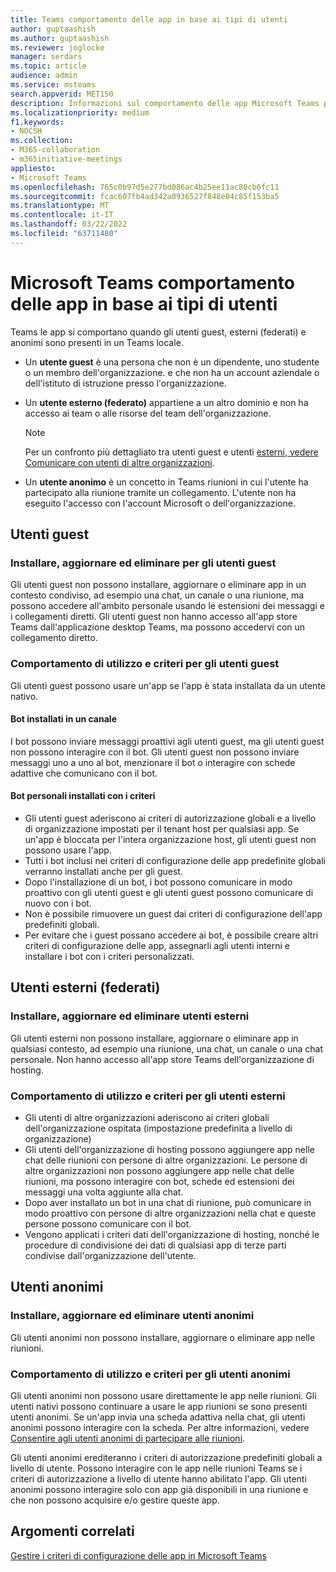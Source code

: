 ```yaml
---
title: Teams comportamento delle app in base ai tipi di utenti
author: guptaashish
ms.author: guptaashish
ms.reviewer: joglocke
manager: serdars
ms.topic: article
audience: admin
ms.service: msteams
search.appverid: MET150
description: Informazioni sul comportamento delle app Microsoft Teams per i diversi tipi di utenti.
ms.localizationpriority: medium
f1.keywords:
- NOCSH
ms.collection:
- M365-collaboration
- m365initiative-meetings
appliesto:
- Microsoft Teams
ms.openlocfilehash: 765c0b97d5e277bd086ac4b25ee11ac80cb6fc11
ms.sourcegitcommit: fcac607fb4ad342a0936527f848e04c85f153ba5
ms.translationtype: MT
ms.contentlocale: it-IT
ms.lasthandoff: 03/22/2022
ms.locfileid: "63711480"
---
```

# <a name="microsoft-teams-apps-behavior-based-on-types-of-users"></a>Microsoft Teams comportamento delle app in base ai tipi di utenti

Teams le app si comportano quando gli utenti guest, esterni (federati) e anonimi sono presenti in un Teams locale.

- Un **utente guest** è una persona che non è un dipendente, uno studente o un membro dell'organizzazione. e che non ha un account aziendale o dell'istituto di istruzione presso l'organizzazione.

- Un **utente esterno (federato)** appartiene a un altro dominio e non ha accesso ai team o alle risorse del team dell'organizzazione.

  > [!Note]
  > Per un confronto più dettagliato tra utenti guest e utenti [esterni, vedere Comunicare con utenti di altre organizzazioni](./communicate-with-users-from-other-organizations.md).

- Un **utente anonimo** è un concetto in Teams riunioni in cui l'utente ha partecipato alla riunione tramite un collegamento. L'utente non ha eseguito l'accesso con l'account Microsoft o dell'organizzazione.

## <a name="guest-users"></a>Utenti guest

### <a name="install-update-and-delete-for-guest-users"></a>Installare, aggiornare ed eliminare per gli utenti guest

Gli utenti guest non possono installare, aggiornare o eliminare app in un contesto condiviso, ad esempio una chat, un canale o una riunione, ma possono accedere all'ambito personale usando le estensioni dei messaggi e i collegamenti diretti. Gli utenti guest non hanno accesso all'app store Teams dall'applicazione desktop Teams, ma possono accedervi con un collegamento diretto.

### <a name="usage-behavior-and-policy-for-guest-users"></a>Comportamento di utilizzo e criteri per gli utenti guest

Gli utenti guest possono usare un'app se l'app è stata installata da un utente nativo.

#### <a name="bots-installed-to-a-channel"></a>Bot installati in un canale

I bot possono inviare messaggi proattivi agli utenti guest, ma gli utenti guest non possono interagire con il bot. Gli utenti guest non possono inviare messaggi uno a uno al bot, menzionare il bot o interagire con schede adattive che comunicano con il bot.

#### <a name="personal-bots-installed-with-policies"></a>Bot personali installati con i criteri

- Gli utenti guest aderiscono ai criteri di autorizzazione globali e a livello di organizzazione impostati per il tenant host per qualsiasi app. Se un'app è bloccata per l'intera organizzazione host, gli utenti guest non possono usare l'app.
- Tutti i bot inclusi nei criteri di configurazione delle app predefinite globali verranno installati anche per gli guest.
- Dopo l'installazione di un bot, i bot possono comunicare in modo proattivo con gli utenti guest e gli utenti guest possono comunicare di nuovo con i bot.
- Non è possibile rimuovere un guest dai criteri di configurazione dell'app predefiniti globali.
- Per evitare che i guest possano accedere ai bot, è possibile creare altri criteri di configurazione delle app, assegnarli agli utenti interni e installare i bot con i criteri personalizzati.

## <a name="external-federated-users"></a>Utenti esterni (federati)

### <a name="install-update-and-delete-for-external-users"></a>Installare, aggiornare ed eliminare utenti esterni

Gli utenti esterni non possono installare, aggiornare o eliminare app in qualsiasi contesto, ad esempio una riunione, una chat, un canale o una chat personale. Non hanno accesso all'app store Teams dell'organizzazione di hosting.

### <a name="usage-behavior-and-policy-for-external-users"></a>Comportamento di utilizzo e criteri per gli utenti esterni

- Gli utenti di altre organizzazioni aderiscono ai criteri globali dell'organizzazione ospitata (impostazione predefinita a livello di organizzazione)
- Gli utenti dell'organizzazione di hosting possono aggiungere app nelle chat delle riunioni con persone di altre organizzazioni. Le persone di altre organizzazioni non possono aggiungere app nelle chat delle riunioni, ma possono interagire con bot, schede ed estensioni dei messaggi una volta aggiunte alla chat.
- Dopo aver installato un bot in una chat di riunione, può comunicare in modo proattivo con persone di altre organizzazioni nella chat e queste persone possono comunicare con il bot.
- Vengono applicati i criteri dati dell'organizzazione di hosting, nonché le procedure di condivisione dei dati di qualsiasi app di terze parti condivise dall'organizzazione dell'utente.

## <a name="anonymous-users"></a>Utenti anonimi

### <a name="install-update-and-delete-for-anonymous-users"></a>Installare, aggiornare ed eliminare utenti anonimi

Gli utenti anonimi non possono installare, aggiornare o eliminare app nelle riunioni.

### <a name="usage-behavior-and-policy-for-anonymous-users"></a>Comportamento di utilizzo e criteri per gli utenti anonimi

Gli utenti anonimi non possono usare direttamente le app nelle riunioni. Gli utenti nativi possono continuare a usare le app riunioni se sono presenti utenti anonimi. Se un'app invia una scheda adattiva nella chat, gli utenti anonimi possono interagire con la scheda. Per altre informazioni, vedere [Consentire agli utenti anonimi di partecipare alle riunioni](meeting-settings-in-teams.md#allow-anonymous-users-to-join-meetings).

Gli utenti anonimi erediteranno i criteri di autorizzazione predefiniti globali a livello di utente. Possono interagire con le app nelle riunioni Teams se i criteri di autorizzazione a livello di utente hanno abilitato l'app. Gli utenti anonimi possono interagire solo con app già disponibili in una riunione e che non possono acquisire e/o gestire queste app.

## <a name="related-topics"></a>Argomenti correlati

[Gestire i criteri di configurazione delle app in Microsoft Teams](teams-app-setup-policies.md)
